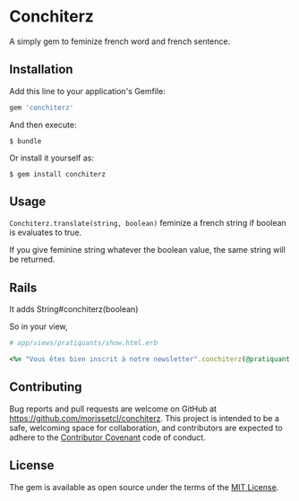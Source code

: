 # Conchiterz

A simply gem to feminize french word and french sentence.

## Installation

Add this line to your application's Gemfile:

```ruby
gem 'conchiterz'
```

And then execute:

    $ bundle

Or install it yourself as:

    $ gem install conchiterz

## Usage
`Conchiterz.translate(string, boolean)` feminize a french string if boolean is evaluates to true.

If you give feminine string whatever the boolean value, the same string will be returned.

## Rails

It adds String#conchiterz(boolean)

So in your view,

```ruby
# app/views/pratiquants/show.html.erb

<%= "Vous êtes bien inscrit à notre newsletter".conchiterz(@pratiquant.female?) %>
```

## Contributing

Bug reports and pull requests are welcome on GitHub at https://github.com/morissetcl/conchiterz. This project is intended to be a safe, welcoming space for collaboration, and contributors are expected to adhere to the [Contributor Covenant](http://contributor-covenant.org) code of conduct.


## License

The gem is available as open source under the terms of the [MIT License](http://opensource.org/licenses/MIT).
